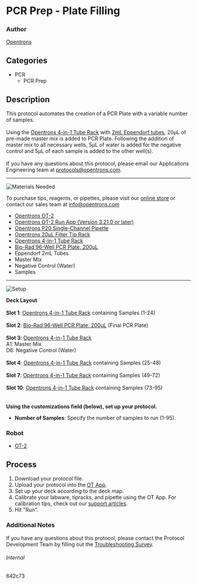 # PCR Prep - Plate Filling

### Author
[Opentrons](https://opentrons.com/)



## Categories
* PCR
	* PCR Prep


## Description
This protocol automates the creation of a PCR Plate with a variable number of samples.</br>
</br>
Using the [Opentrons 4-in-1 Tube Rack](https://shop.opentrons.com/collections/verified-labware/products/tube-rack-set-1) with [2mL Eppendorf tubes](https://labware.opentrons.com/opentrons_24_tuberack_eppendorf_2ml_safelock_snapcap?category=tubeRack), 20µL of pre-made master mix is added to PCR Plate. Following the addition of master mix to all necessary wells, 5µL of water is added for the negative control and 5µL of each sample is added to the other well(s).</br>
</br>
If you have any questions about this protocol, please email our Applications Engineering team at [protocols@opentrons.com](mailto:protocols@opentrons.com).

---
![Materials Needed](https://s3.amazonaws.com/opentrons-protocol-library-website/custom-README-images/001-General+Headings/materials.png)

To purchase tips, reagents, or pipettes, please visit our [online store](https://shop.opentrons.com/) or contact our sales team at [info@opentrons.com](mailto:info@opentrons.com)

* [Opentrons OT-2](https://shop.opentrons.com/collections/ot-2-robot/products/ot-2)
* [Opentrons OT-2 Run App (Version 3.21.0 or later)](https://opentrons.com/ot-app/)
* [Opentrons P20 Single-Channel Pipette](https://shop.opentrons.com/collections/ot-2-robot/products/single-channel-electronic-pipette)
* [Opentrons 20µL Filter Tip Rack](https://shop.opentrons.com/collections/opentrons-tips)
* [Opentrons 4-in-1 Tube Rack](https://shop.opentrons.com/collections/verified-labware/products/tube-rack-set-1)
* [Bio-Rad 96-Well PCR Plate, 200µL](https://labware.opentrons.com/biorad_96_wellplate_200ul_pcr?category=wellPlate)
* Eppendorf 2mL Tubes
* Master Mix
* Negative Control (Water)
* Samples



---
![Setup](https://s3.amazonaws.com/opentrons-protocol-library-website/custom-README-images/001-General+Headings/Setup.png)

**Deck Layout**</br>
</br>
**Slot 1**: [Opentrons 4-in-1 Tube Rack](https://shop.opentrons.com/collections/verified-labware/products/tube-rack-set-1) containing Samples (1-24)</br>
</br>
**Slot 2**: [Bio-Rad 96-Well PCR Plate, 200µL](https://labware.opentrons.com/biorad_96_wellplate_200ul_pcr?category=wellPlate) (Final PCR Plate)</br>
</br>
**Slot 3**: [Opentrons 4-in-1 Tube Rack](https://shop.opentrons.com/collections/verified-labware/products/tube-rack-set-1)</br>
A1: Master Mix</br>
D6: Negative Control (Water)</br>
</br>
**Slot 4**: [Opentrons 4-in-1 Tube Rack](https://shop.opentrons.com/collections/verified-labware/products/tube-rack-set-1) containing Samples (25-48)</br>
</br>
**Slot 7**: [Opentrons 4-in-1 Tube Rack](https://shop.opentrons.com/collections/verified-labware/products/tube-rack-set-1) containing Samples (49-72)</br>
</br>
**Slot 10**: [Opentrons 4-in-1 Tube Rack](https://shop.opentrons.com/collections/verified-labware/products/tube-rack-set-1) containing Samples (73-95)</br>
</br>
</br>
**Using the customizations field (below), set up your protocol.**
* **Number of Samples**: Specify the number of samples to run (1-95).





### Robot
* [OT-2](https://opentrons.com/ot-2)

## Process

1. Download your protocol file.
2. Upload your protocol into the [OT App](https://opentrons.com/ot-app).
3. Set up your deck according to the deck map.
4. Calibrate your labware, tipracks, and pipette using the OT App. For calibration tips, check out our [support articles](https://support.opentrons.com/en/collections/1559720-guide-for-getting-started-with-the-ot-2).
5. Hit "Run".

### Additional Notes
If you have any questions about this protocol, please contact the Protocol Development Team by filling out the [Troubleshooting Survey](https://protocol-troubleshooting.paperform.co/).

###### Internal
642c73
